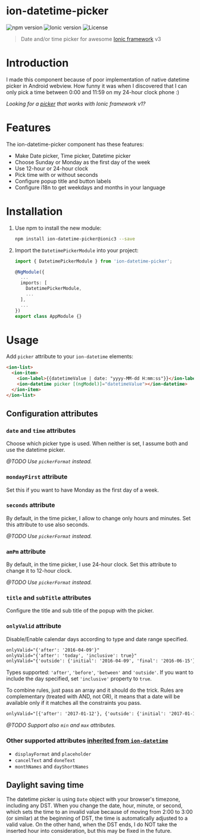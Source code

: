 # ion-datetime-picker
![npm version](https://img.shields.io/npm/v/ion-datetime-picker/ionic3.svg?style=flat-square)
![Ionic version](https://img.shields.io/badge/ionic-3.0.1%20%7C%7C%203.1.0%20%7C%7C%203.1.1-yellow.svg?style=flat-square)
![License](https://img.shields.io/github/license/katemihalikova/ion-datetime-picker.svg?style=flat-square)

> Date and/or time picker for awesome [Ionic framework](https://ionicframework.com/) v3

# Introduction

I made this component because of poor implementation of native datetime picker in Android webview. How funny it was when I discovered that I can only pick a time between 0:00 and 11:59 on my 24-hour clock phone :)

*Looking for a [picker](https://github.com/katemihalikova/ion-datetime-picker) that works with Ionic framework v1?*

# Features

The ion-datetime-picker component has these features:
- Make Date picker, Time picker, Datetime picker
- Choose Sunday or Monday as the first day of the week
- Use 12-hour or 24-hour clock
- Pick time with or without seconds
- Configure popup title and button labels
- Configure i18n to get weekdays and months in your language

<!--
# Demo

Demo app is available - enter code `8d75a0ec` into [Ionic View](http://view.ionic.io/).
Live demo is available on [Codepen](http://codepen.io/katemihalikova/full/dYvjzP/).

# Screenshots

<img src="/../screenshots/date.png?raw=true" alt="Date picker" width="239">
<img src="/../screenshots/time.png?raw=true" alt="Time picker" width="239">
<img src="/../screenshots/datetime.png?raw=true" alt="Datetime picker" width="239">
-->

# Installation

1. Use npm to install the new module:

    ```bash
    npm install ion-datetime-picker@ionic3 --save
    ```

2. Import the `DatetimePickerModule` into your project:

    ```typescript
    import { DatetimePickerModule } from 'ion-datetime-picker';

    @NgModule({
      ...
      imports: [
        DatetimePickerModule,
        ...
      ],
      ...
    })
    export class AppModule {}
    
    ```

# Usage

Add `picker` attribute to your `ion-datetime` elements:

```html
<ion-list>
  <ion-item>
    <ion-label>{{datetimeValue | date: "yyyy-MM-dd H:mm:ss"}}</ion-label>
    <ion-datetime picker [(ngModel)]="datetimeValue"></ion-datetime>
  </ion-item>
</ion-list>
```

## Configuration attributes

### `date` and `time` attributes

Choose which picker type is used. When neither is set, I assume both and use the datetime picker.

*@TODO Use `pickerFormat` instead.*

### `mondayFirst` attribute

Set this if you want to have Monday as the first day of a week.

### `seconds` attribute

By default, in the time picker, I allow to change only hours and minutes. Set this attribute to use also seconds.

*@TODO Use `pickerFormat` instead.*

### `amPm` attribute

By default, in the time picker, I use 24-hour clock. Set this attribute to change it to 12-hour clock.

*@TODO Use `pickerFormat` instead.*

### `title` and `subTitle` attributes

Configure the title and sub title of the popup with the picker.

### `onlyValid` attribute

Disable/Enable calendar days according to type and date range specified.

```html
onlyValid="{'after': '2016-04-09'}"
onlyValid="{'after': 'today', 'inclusive': true}"
onlyValid="{'outside': {'initial': '2016-04-09', 'final': '2016-06-15'}, 'inclusive': true}"
```

Types supported: `'after'`, `'before'`, `'between'` and `'outside'`. If you want to include the day specified, set `'inclusive'` property to `true`.

To combine rules, just pass an array and it should do the trick. Rules are complementary (treated with AND, not OR), it means that a date will be available only if it matches all the constraints you pass.

```html
onlyValid="[{'after': '2017-01-12'}, {'outside': {'initial': '2017-01-19', 'final': '2017-01-29'}}, {'outside': {'initial': '2017-02-19', 'final': '2017-02-29'}}]"
```

*@TODO Support also `min` and `max` attributes.*

### Other supported attributes [inherited from `ion-datetime`](https://ionicframework.com/docs/api/components/datetime/DateTime/#input-properties)

- `displayFormat` and `placeholder`
- `cancelText` and `doneText`
- `monthNames` and `dayShortNames`

## Daylight saving time

The datetime picker is using `Date` object with your browser's timezone, including any DST. When you change the date, hour, minute, or second, which sets the time to an invalid value because of moving from 2:00 to 3:00 (or similar) at the beginning of DST, the time is automatically adjusted to a valid value. On the other hand, when the DST ends, I do NOT take the inserted hour into consideration, but this may be fixed in the future.
